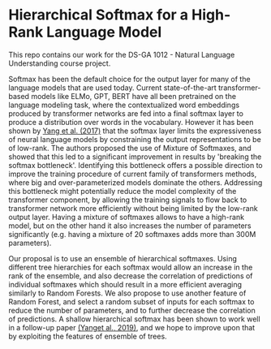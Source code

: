 # Hierarchical Softmax for a High-Rank Language Model
This repo contains our work for the DS-GA 1012 - Natural Language Understanding course project.

Softmax has been the default choice for the output layer for many of the language models that are used today. Current state-of-the-art transformer-based models like ELMo, GPT, BERT have all been pretrained on the language modeling task, where the contextualized word embeddings produced by transformer networks are fed into a final softmax layer to produce a distribution over words in the vocabulary. However it has been shown by [Yang et al. (2017)][sfmx_bottleneck] that the softmax layer limits the expressiveness of neural language models by constraining the output representations to be of low-rank. The authors proposed the use of Mixture of Softmaxes, and showed that this led to a significant improvement in results by 'breaking the softmax bottleneck'. Identifying this bottleneck offers a possible direction to improve the training procedure of current family of transformers methods, where big and over-parameterized models dominate the others. Addressing this bottleneck might potentially reduce the model complexity of the transformer component, by allowing the training signals to flow back to transformer network more efficiently without being limited by the low-rank output layer. Having a mixture of softmaxes allows to have a high-rank model, but on the other hand it also increases the number of parameters significantly (e.g. having a mixture of 20 softmaxes adds more than 300M parameters). 

Our proposal is to use an ensemble of hierarchical softmaxes. Using different tree hierarchies for each softmax would allow an increase in the rank of the ensemble, and also decrease the correlation of predictions of individual softmaxes which should result in a more efficient averaging similarly to Random Forests. We also propose to use another feature of Random Forest, and select a random subset of inputs for each softmax to reduce the number of parameters, and to further decrease the correlation of predictions. A shallow hierarchical softmax has been shown to work well in a follow-up paper [(Yanget al., 2019)][mixtape], and we hope to improve upon that by exploiting the features of ensemble of trees.

[sfmx_bottleneck]: http://arxiv.org/abs/1711.03953 "Breaking the Softmax Bottleneck: A High-Rank RNN Language Model"
[mixtape]: http://papers.nips.cc/paper/9723-mixtape-breaking-the-softmax-bottleneck-efficiently.pdf "Mixtape: Breaking the Softmax Bottleneck Efficiently"
